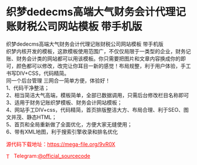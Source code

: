 # 织梦dedecms高端大气财务会计代理记账财税公司网站模板 带手机版

织梦dedecms高端大气财务会计代理记账财税公司网站模板 带手机版<br>织梦内核开发的模板，这款模板使用范围广，不仅仅局限于一类型的企业，财务记账、财务会计类的网站都可以用该模板。你只需要把图片和文章内容换成你的即可，颜色都可以修改，改完让你耳目一新的感觉！布局规整，利于用户体验，手工书写DIV+CSS，代码精简。<br>同一个后台管理 三网合一简单方便，体验好！<br>1、代码干净整洁；<br>2、相当简洁大气高端，模板简单，全部已数据调用，只需后台修改栏目名称即可<br>3、适用于财务记账织梦模板、财务会计网站模板；<br>4、网站手工DIV+css，代码精简，首页排版整洁大方、布局合理、利于SEO、图文并茂、静态HTML；<br>5、首页和全局重新做了全面优化，方便大家无缝使用；<br>6、带有XML地图，利于搜索引擎收录和排名优化<br>


<p style="color: red;">源代码下载地址：<a href="https://mega-file.org/9vR0X" style="color: red;">https://mega-file.org/9vR0X</a></p><p style="color: red;"><img src="https://cdn-icons-png.flaticon.com/512/2111/2111646.png" alt="Telegram Icon" style="width: 16px; vertical-align: middle; margin-right: 5px;">Telegram:<a href="https://t.me/official_sourcecode" style="color: red;">@official_sourcecode</a></p>